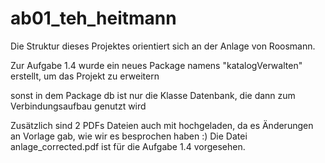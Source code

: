 # ab01_teh_heitmann

Die Struktur dieses Projektes orientiert sich an der Anlage von Roosmann. 

Zur Aufgabe 1.4 wurde ein neues Package namens "katalogVerwalten" erstellt, um das Projekt zu erweitern

sonst in dem Package db ist nur die Klasse Datenbank, die dann zum Verbindungsaufbau genutzt wird 

Zusätzlich sind 2 PDFs Dateien auch mit hochgeladen, da es Änderungen an Vorlage gab, wie wir es besprochen haben :)
Die Datei anlage_corrected.pdf ist für die Aufgabe 1.4 vorgesehen. 



